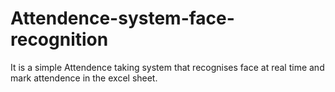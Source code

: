 # Attendence-system-face-recognition
It is a simple Attendence taking system that recognises face at real time and mark attendence in the excel sheet.

